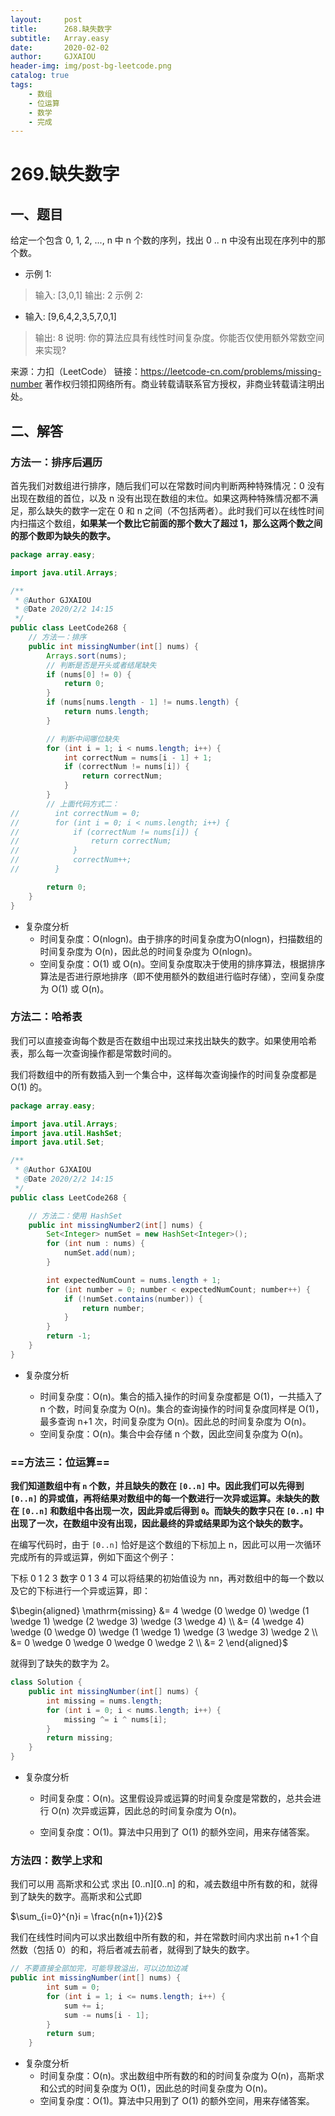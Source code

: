 ```yaml
---
layout:     post
title:      268.缺失数字
subtitle:   Array.easy
date:       2020-02-02
author:     GJXAIOU
header-img: img/post-bg-leetcode.png
catalog: true
tags:
    - 数组
	- 位运算
	- 数学
	- 完成
---
```


# 269.缺失数字

## 一、题目

给定一个包含 0, 1, 2, ..., n 中 n 个数的序列，找出 0 .. n 中没有出现在序列中的那个数。

- 示例 1:

> 输入: [3,0,1]
> 输出: 2
> 示例 2:

- 输入: [9,6,4,2,3,5,7,0,1]

> 输出: 8
> 说明:
> 你的算法应具有线性时间复杂度。你能否仅使用额外常数空间来实现?

来源：力扣（LeetCode）
链接：https://leetcode-cn.com/problems/missing-number
著作权归领扣网络所有。商业转载请联系官方授权，非商业转载请注明出处。

## 二、解答

### 方法一：排序后遍历

首先我们对数组进行排序，随后我们可以在常数时间内判断两种特殊情况：0 没有出现在数组的首位，以及 n 没有出现在数组的末位。如果这两种特殊情况都不满足，那么缺失的数字一定在 0 和 n 之间（不包括两者）。此时我们可以在线性时间内扫描这个数组，**如果某一个数比它前面的那个数大了超过 1，那么这两个数之间的那个数即为缺失的数字。**

```java
package array.easy;

import java.util.Arrays;

/**
 * @Author GJXAIOU
 * @Date 2020/2/2 14:15
 */
public class LeetCode268 {
    // 方法一：排序
    public int missingNumber(int[] nums) {
        Arrays.sort(nums);
        // 判断是否是开头或者结尾缺失
        if (nums[0] != 0) {
            return 0;
        }
        if (nums[nums.length - 1] != nums.length) {
            return nums.length;
        }

        // 判断中间哪位缺失
        for (int i = 1; i < nums.length; i++) {
            int correctNum = nums[i - 1] + 1;
            if (correctNum != nums[i]) {
                return correctNum;
            }
        }
        // 上面代码方式二：
//        int correctNum = 0;
//        for (int i = 0; i < nums.length; i++) {
//            if (correctNum != nums[i]) {
//                return correctNum;
//            }
//            correctNum++;
//        }

        return 0;
    }
}

```

- 复杂度分析
    - 时间复杂度：O(nlogn)。由于排序的时间复杂度为O(nlogn)，扫描数组的时间复杂度为 O(n)，因此总的时间复杂度为 O(nlogn)。 
    - 空间复杂度：O(1) 或 O(n)。空间复杂度取决于使用的排序算法，根据排序算法是否进行原地排序（即不使用额外的数组进行临时存储），空间复杂度为 O(1) 或 O(n)。



### 方法二：哈希表

我们可以直接查询每个数是否在数组中出现过来找出缺失的数字。如果使用哈希表，那么每一次查询操作都是常数时间的。

我们将数组中的所有数插入到一个集合中，这样每次查询操作的时间复杂度都是 O(1) 的。

```java
package array.easy;

import java.util.Arrays;
import java.util.HashSet;
import java.util.Set;

/**
 * @Author GJXAIOU
 * @Date 2020/2/2 14:15
 */
public class LeetCode268 {

    // 方法二：使用 HashSet
    public int missingNumber2(int[] nums) {
        Set<Integer> numSet = new HashSet<Integer>();
        for (int num : nums) {
            numSet.add(num);
        }

        int expectedNumCount = nums.length + 1;
        for (int number = 0; number < expectedNumCount; number++) {
            if (!numSet.contains(number)) {
                return number;
            }
        }
        return -1;
    }
}

```

- 复杂度分析

    - 时间复杂度：O(n)。集合的插入操作的时间复杂度都是 O(1)，一共插入了 n 个数，时间复杂度为 O(n)。集合的查询操作的时间复杂度同样是 O(1)，最多查询 n+1 次，时间复杂度为 O(n)。因此总的时间复杂度为 O(n)。
    - 空间复杂度：O(n)。集合中会存储 n 个数，因此空间复杂度为 O(n)。

### ==方法三：位运算==

**我们知道数组中有 `n` 个数，并且缺失的数在 `[0..n]` 中。因此我们可以先得到 `[0..n]` 的异或值，再将结果对数组中的每一个数进行一次异或运算。未缺失的数在 `[0..n]` 和数组中各出现一次，因此异或后得到 `0`。而缺失的数字只在 `[0..n]` 中出现了一次，在数组中没有出现，因此最终的异或结果即为这个缺失的数字。**

在编写代码时，由于 `[0..n]` 恰好是这个数组的下标加上 n，因此可以用一次循环完成所有的异或运算，例如下面这个例子：

下标	0	1	2	3
数字	0	1	3	4
可以将结果的初始值设为 nn，再对数组中的每一个数以及它的下标进行一个异或运算，即：

$\begin{aligned} \mathrm{missing} &= 4 \wedge (0 \wedge 0) \wedge (1 \wedge 1) \wedge (2 \wedge 3) \wedge (3 \wedge 4) \\ &= (4 \wedge 4) \wedge (0 \wedge 0) \wedge (1 \wedge 1) \wedge (3 \wedge 3) \wedge 2 \\ &= 0 \wedge 0 \wedge 0 \wedge 0 \wedge 2 \\ &= 2 \end{aligned}$
	

就得到了缺失的数字为 2。

```java
class Solution {
    public int missingNumber(int[] nums) {
        int missing = nums.length;
        for (int i = 0; i < nums.length; i++) {
            missing ^= i ^ nums[i];
        }
        return missing;
    }
}
```

- 复杂度分析
    - 时间复杂度：O(n)。这里假设异或运算的时间复杂度是常数的，总共会进行 O(n) 次异或运算，因此总的时间复杂度为 O(n)。

    - 空间复杂度：O(1)。算法中只用到了 O(1) 的额外空间，用来存储答案。

        

        

### 方法四：数学上求和

我们可以用 高斯求和公式 求出 [0..n][0..n] 的和，减去数组中所有数的和，就得到了缺失的数字。高斯求和公式即

$\sum_{i=0}^{n}i = \frac{n(n+1)}{2}$

我们在线性时间内可以求出数组中所有数的和，并在常数时间内求出前 n+1 个自然数（包括 0）的和，将后者减去前者，就得到了缺失的数字。

```java
// 不要直接全部加完，可能导致溢出，可以边加边减    
public int missingNumber(int[] nums) {
        int sum = 0;
        for (int i = 1; i <= nums.length; i++) {
            sum += i;
            sum -= nums[i - 1];
        }
        return sum;
    }
```

- 复杂度分析
    - 时间复杂度：O(n)。求出数组中所有数的和的时间复杂度为 O(n)，高斯求和公式的时间复杂度为 O(1)，因此总的时间复杂度为 O(n)。
    - 空间复杂度：O(1)。算法中只用到了 O(1) 的额外空间，用来存储答案。

